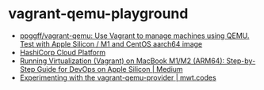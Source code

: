 vagrant-qemu-playground
=======================
- [ppggff/vagrant-qemu: Use Vagrant to manage machines using QEMU. Test with Apple Silicon / M1 and CentOS aarch64 image](https://github.com/ppggff/vagrant-qemu)
- [HashiCorp Cloud Platform](https://portal.cloud.hashicorp.com/vagrant/discover)
- [Running Virtualization (Vagrant) on MacBook M1/M2 (ARM64): Step-by-Step Guide for DevOps on Apple Silicon | Medium](https://joachim8675309.medium.com/vagrant-with-macbook-mx-arm64-0f590fd7e48a)
- [Experimenting with the vagrant-qemu-provider | mwt.codes](https://www.mwtremblay.com/2022/11/06/Experimenting-with-the-vagrant-qemu-provider)

